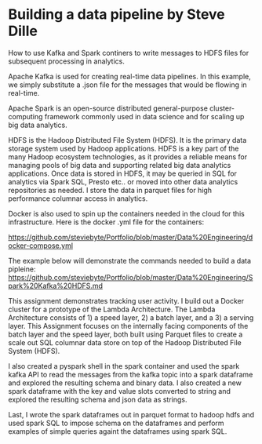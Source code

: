 # Building a data pipeline by Steve Dille  
How to use Kafka and Spark continers to write messages to HDFS files for subsequent processing in analytics.

Apache Kafka is used for creating real-time data pipelines. In this example, we simply substitute a .json file for the messages that would be flowing in real-time.

Apache Spark is an open-source distributed general-purpose cluster-computing framework commonly used in data science and for scaling up big data analytics.

HDFS is the Hadoop Distributed File System (HDFS). It is the primary data storage system used by Hadoop applications. HDFS is a key part of the many Hadoop ecosystem technologies, as it provides a reliable means for managing pools of big data and supporting related big data analytics applications. Once data is stored in HDFS, it may be queried in SQL for analytics via Spark SQL, Presto etc.. or moved into other data analytics repositories as needed. I store the data in parquet files for high performance columnar access in analytics.

Docker is also used to spin up the containers needed in the cloud for this infrastructure.  Here is the docker .yml file for the containers:  

https://github.com/steviebyte/Portfolio/blob/master/Data%20Engineering/docker-compose.yml

The example below will demonstrate the commands needed to build a data pipleine:   
https://github.com/steviebyte/Portfolio/blob/master/Data%20Engineering/Spark%20Kafka%20HDFS.md

This assignment demonstrates tracking user activity. I build out a Docker cluster for a prototype of the Lambda Architecture. The Lambda Architecture consists of 1) a speed layer, 2) a batch layer, and a 3) a serving layer. This Assignment focuses on the internally facing components of the batch layer and the speed layer, both built using Parquet files to create a scale out SQL columnar data store on top of the Hadoop Distributed File System (HDFS).

I also created a pyspark shell in the spark container and used the spark kafka API to read the messages from the kafka topic into a spark dataframe and explored the resulting schema and binary data. I also created a new spark dataframe with the key and value slots converted to string and explored the resulting schema and json data as strings.

Last, I wrote the spark dataframes out in parquet format to hadoop hdfs and used spark SQL to impose schema on the dataframes and perform examples of simple queries againt the dataframes using spark SQL.
      
